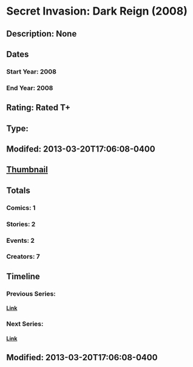 # Secret Invasion: Dark Reign (2008)
## Description: None
## Dates
### Start Year: 2008
### End Year: 2008
## Rating: Rated T+
## Type: 
## Modifed: 2013-03-20T17:06:08-0400
## [Thumbnail](http://i.annihil.us/u/prod/marvel/i/mg/b/70/514a23ea3a5be.jpg)
## Totals
### Comics: 1
### Stories: 2
### Events: 2
### Creators: 7
## Timeline
### Previous Series: 
#### [Link]()
### Next Series: 
#### [Link]()
## Modified: 2013-03-20T17:06:08-0400